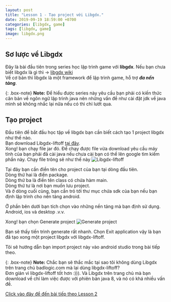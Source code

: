 ```yaml
---
layout: post
title: "Lesson 1 - Tạo project với Libgdx."
date: 2019-09-19 18:59:00 +0700
categories: [libgdx, game]
tags: [libgdx, game]
image: libgdx.png
---
```


## Sơ lược về Libgdx  
  Đây là bài đầu tiên trong series học lập trình game với **libgdx**. Nếu bạn chưa biết libgdx là gì thì -> [libgdx wiki](https://en.wikipedia.org/wiki/LibGDX)  
Về cơ bản thì libgdx là một framework để lập trình game, hỗ trợ _**đa nền tảng**_.  

{: .box-note}
**Note:** Để hiểu được series này yêu cầu bạn phải có kiến thức căn bản về ngôn ngữ lập trình java nên những vấn đề như cài đặt jdk về java mình sẽ không nhắc lại nữa nếu có thì chỉ lướt qua.

## Tạo project  
  Đầu tiên để bắt đầu học tập về libgdx bạn cần biết cách tạo 1 project libgdx như thế nào.  
  Bạn download Libgdx-liftoff [tại đây](https://github.com/tommyettinger/gdx-liftoff/releases/tag/v1.9.9.0).  
  Xong! bạn chạy file jar đó. Để chạy được file vừa download yêu cầu máy tính của bạn phải đã cài java nếu chưa cài bạn có thể lên google tìm kiếm phần này.
  Chạy file trông sẽ như thế này
  ![Libgdx-liftoff](https://raw.githubusercontent.com/NoCodeBlog/NoCodeBlog.github.io/master/static/img/_posts/libgdx-liftoff.png)
 
 Tại đây bạn cần điền tên cho project của bạn tại dòng đầu tiên.  
 Dòng thứ hai là điền package.  
 Dòng thứ ba là điền tên class có chứa hàm main.  
 Dòng thứ tư là nơi bạn muốn lưu project.  
 Và ở dòng cuối cùng, bạn cần trỏ tới thư mục chứa sdk của bạn nếu bạn định lập trình cho nền tảng android.
 
 Ở phần bên dưới bạn tích chọn vào những nền tảng mà bạn định sử dụng. Android, ios và desktop .v.v.  
 
 Xong! bạn chọn Generate project
 ![Generate project](https://raw.githubusercontent.com/NoCodeBlog/NoCodeBlog.github.io/master/static/img/_posts/libgdx-liftoff-lesson1.png)

 Bạn sẽ thấy tiến trình generate rất nhanh. Chọn Exit application vậy là bạn đã tạo xong một project libgdx với libgdx-liftoff.
 
 Tôi sẽ hướng dẫn bạn import project này vào android studio trong bài tiếp theo.
 
 {: .box-note}
**Note:** Chắc bạn sẽ thắc mắc tại sao tôi không dùng Libgdx trên trang chủ badlogic.com mà lại dùng libgdx-liftoff?  
Đơn giản vì libgdx-liftoff tốt hơn :))). Và Libgdx trên trang chủ mà bạn download về chỉ làm việc được với phiên bản java 8, và nó có khá nhiều vấn đề.

[Click vào đây để đến bài tiếp theo Lesson 2](#)

 
